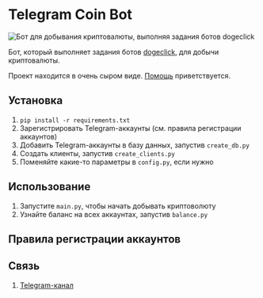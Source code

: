 # Telegram Coin Bot
![Бот для добывания криптовалюты, выполняя задания ботов dogeclick](https://i.imgur.com/dGC2Ay8.png)

Бот, который выполняет задания ботов [dogeclick](https://dogeclick.com/), для добычи криптовалюты.

Проект находится в очень сыром виде. [Помощь](.github/CONTRIBUTING.md) приветствуется.

## Установка
1. `pip install -r requirements.txt`
2. Зарегистрировать Telegram-аккаунты (см. правила регистрации аккаунтов)
3. Добавить Telegram-аккаунты в базу данных, запустив `create_db.py`
4. Создать клиенты, запустив `create_clients.py`
5. Поменяйте какие-то параметры в `config.py`, если нужно

## Использование
1. Запустите `main.py`, чтобы начать добывать криптоволюту
2. Узнайте баланс на всех аккаунтах, запустив `balance.py`

## Правила регистрации аккаунтов


## Связь
1. [Telegram-канал](https://t.me/joinchat/UWTFDhm-IROR5lJtzMX7KQ)